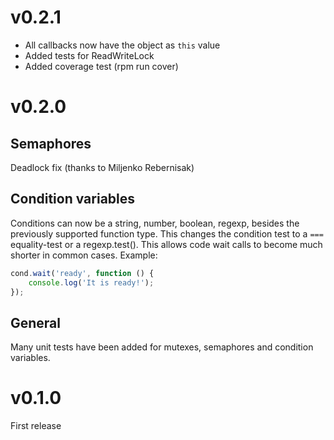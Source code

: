 # v0.2.1

* All callbacks now have the object as `this` value
* Added tests for ReadWriteLock
* Added coverage test (rpm run cover)

# v0.2.0

## Semaphores

Deadlock fix (thanks to Miljenko Rebernisak)

## Condition variables

Conditions can now be a string, number, boolean, regexp, besides the previously supported function type. This changes
the condition test to a `===` equality-test or a regexp.test(). This allows code wait calls to become much shorter in
common cases. Example:

```js
cond.wait('ready', function () {
	console.log('It is ready!');
});
```

## General

Many unit tests have been added for mutexes, semaphores and condition variables.

# v0.1.0

First release
